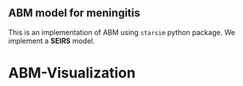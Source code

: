 ## ABM model for meningitis

This is an implementation of ABM using `starsim` python package.
We implement a **SEIRS** model.
# ABM-Visualization
